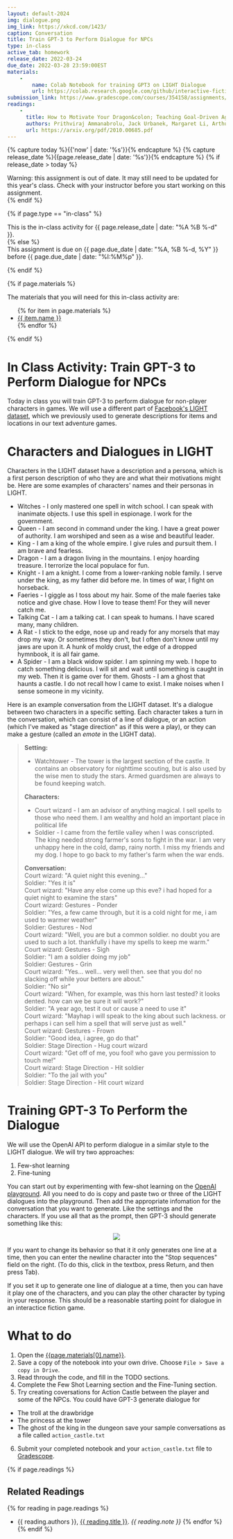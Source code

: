 ```yaml
---
layout: default-2024
img: dialogue.png
img_link: https://xkcd.com/1423/
caption: Conversation 
title: Train GPT-3 to Perform Dialogue for NPCs
type: in-class
active_tab: homework
release_date: 2022-03-24
due_date: 2022-03-28 23:59:00EST
materials:
    - 
        name: Colab Notebook for training GPT3 on LIGHT Dialogue
        url: https://colab.research.google.com/github/interactive-fiction-class/interactive-fiction-class.github.io/blob/master/in_class_activities/dialogue/Fine-Tune_OpenAI_on_LIGHT_Dialogues.ipynb
submission_link: https://www.gradescope.com/courses/354158/assignments/1948552
readings:
    -
      title: How to Motivate Your Dragon&colon; Teaching Goal-Driven Agents to Speak and Act in Fantasy Worlds
      authors: Prithviraj Ammanabrolu, Jack Urbanek, Margaret Li, Arthur Szlam, Tim Rocktäschel, Jason Weston
      url: https://arxiv.org/pdf/2010.00685.pdf
---
```


<!-- Check whether the assignment is ready to release -->
{% capture today %}{{'now' | date: '%s'}}{% endcapture %}
{% capture release_date %}{{page.release_date | date: '%s'}}{% endcapture %}
{% if release_date > today %} 
<div class="alert alert-danger">
Warning: this assignment is out of date.  It may still need to be updated for this year's class.  Check with your instructor before you start working on this assignment.
</div>
{% endif %}
<!-- End of check whether the assignment is up to date -->



{% if page.type == "in-class" %}
<!-- In class activity -->
<div class="alert alert-info">
This is the in-class activity for {{ page.release_date | date: "%A %B %-d" }}.
</div>
{% else %}
<!-- Homework assignment -->
<div class="alert alert-info">
This assignment is due on {{ page.due_date | date: "%A, %B %-d, %Y" }} before {{ page.due_date | date: "%I:%M%p" }}. 
</div>

{% endif %}

{% if page.materials %}
<div class="alert alert-info">
The materials that you will need for this in-class activity are:
<ul>
{% for item in page.materials %}
<li><a href="{{item.url}}">{{ item.name }}</a></li>
{% endfor %}
</ul>
</div>
{% endif %}



In Class Activity: Train GPT-3 to Perform Dialogue for NPCs
=============================================================

Today in class you will train GPT-3 to perform dialogue for non-player characters in games.  We will use a different part of [Facebook's LIGHT dataset](https://parl.ai/projects/light/), which we previously used to generate descriptions for items and locations in our text adventure games.  


# Characters and Dialogues in LIGHT 


Characters in the LIGHT dataset have a description and a persona, which is a first person description of who they are and what their motivations might be. Here are some examples of characters' names and their personas in LIGHT.

* Witches - I only mastered one spell in witch school. I can speak with inanimate objects. I use this spell in espionage. I work for the government.
* Queen - I am second in command under the king. I have a great power of authority. I am worshiped and seen as a wise and beautiful leader.
* King - I am a king of the whole empire. I give rules and pursuit them. I am brave and fearless.
* Dragon - I am a dragon living in the mountains. I enjoy hoarding treasure. I terrorize the local populace for fun.
* Knight - I am a knight. I come from a lower-ranking noble family. I serve under the king, as my father did before me. In times of war, I fight on horseback.
* Faeries - I giggle as I toss about my hair.  Some of the male faeries take notice and give chase.  How I love to tease them!  For they will never catch me.
* Talking Cat - I am a talking cat. I can speak to humans. I have scared many, many children.
* A Rat - I stick to the edge, nose up and ready for any morsels that may drop my way. Or sometimes they don't, but I often don't know until my jaws are upon it. A hunk of moldy crust, the edge of a dropped hymnbook, it is all fair game.
* A Spider - I am a black widow spider.  I am spinning my web.  I hope to catch something delicious.  I will sit and wait until something is caught in my web.  Then it is game over for them.
Ghosts - I am a ghost that haunts a castle. I do not recall how I came to exist. I make noises when I sense someone in my vicinity.

<!--
, a character type (person, creature or object), a location (```in_room_id```) and an inventory (```carrying_objects```).

Here is an example of the Gravedigger character.
```python
light_environment['characters']['203']

{'base_form': ['gravedigger'],
 'carrying_objects': [890],
 'char_type': 'person',
 'character_id': 203,
 'corrected_name': 'gravedigger',
 'desc': 'You might want to talk to the gravedigger, specially if your looking for a friend, he might be odd but you will find a friend in him.',
 'ex_room_ids': [100, 349],
 'in_room_ids': [62],
 'is_plural': 0,
 'name': 'gravedigger',
 'orig_room_id': 349,
 'personas': ["I am low paid labor in this town. I do a job that many people shun because of my contact with death. I am very lonely and wish I had someone to talk to who isn't dead."],
 'wearing_objects': [],
 'wielding_objects': []}
 ```
-->


Here is an example conversation from the LIGHT dataset.  It's a dialogue between two characters in a specific setting.  Each character takes a turn in the conversation, which can consist of a line of dialogue, or an action (which I've maked as "stage direction" as if this were a play), or they can make a gesture (called an *emote* in the LIGHT data).

> **Setting:**
> * Watchtower - The tower is the largest section of the castle. It contains an observatory for nighttime scouting, but is also used by the wise men to study the stars. Armed guardsmen are always to be found keeping watch. 
>
> **Characters:**
> * Court wizard - I am an advisor of anything magical. I sell spells to those who need them. I am wealthy and hold an important place in political life
> * Soldier - I came from the fertile valley when I was conscripted. The king needed strong farmer's sons to fight in the war. I am very unhappy here in the cold, damp, rainy north. I miss my friends and my dog. I hope to go back to my father's farm when the war ends.
>  
> **Conversation:** <br />
> Court wizard: "A quiet night this evening..." <br />
> Soldier: "Yes it is" <br />
> Court wizard: "Have any else come up this eve? i had hoped for a quiet night to examine the stars" <br />
> Court wizard: Gestures - Ponder <br />
> Soldier: "Yes, a few came through, but it is a cold night for me, i am used to warmer weather" <br />
> Soldier: Gestures - Nod <br />
> Court wizard: "Well, you are but a common soldier.  no doubt you are used to such a lot.  thankfully i have my spells to keep me warm." <br />
> Court wizard: Gestures - Sigh <br />
> Soldier: "I am a soldier doing my job" <br />
> Soldier: Gestures - Grin <br />
> Court wizard: "Yes... well... very well then.  see that you do!  no slacking off while your betters are about." <br />
> Soldier: "No sir" <br />
> Court wizard: "When, for example, was this horn last tested?  it looks dented.  how can we be sure it will work?" <br />
> Soldier: "A year ago, test it out or cause a need to use it" <br />
> Court wizard: "Mayhap i will speak to the king about such lackness.  or perhaps i can sell him a spell that will serve just as well." <br />
> Court wizard: Gestures - Frown <br />
> Soldier: "Good idea, i agree, go do that" <br />
> Soldier: Stage Direction - Hug court wizard <br />
> Court wizard: "Get off of me, you fool!  who gave you permission to touch me!" <br />
> Court wizard: Stage Direction - Hit soldier <br />
> Soldier: "To the jail with you" <br />
> Soldier: Stage Direction - Hit court wizard <br />

# Training GPT-3 To Perform the Dialogue

We will use the OpenAI API to perform dialogue in a similar style to the LIGHT dialogue.  We will try two approaches:
1. Few-shot learning
2. Fine-tuning

You can start out by experimenting with few-shot learning on the [OpenAI playground](https://beta.openai.com/playground).  All you need to do is copy and paste two or three of the LIGHT dialogues into the playground.  Then add the appropriate infomation for the conversation that you want to generate.  Like the settings and the characters.  If you use all that as the prompt, then GPT-3 should generate something like this:

<center>
<img src="few-shot-dialogues.png" class="img-responsive"/>
</center>


If you want to change its behavior so that it it only generates one line at a time, then you can enter the newline character into the "Stop sequences" field on the right.  (To do this, click in the textbox, press Return, and then press Tab).

If you set it up to generate one line of dialogue at a time, then you can have it play one of the characters, and you can play the other character by typing in your response.  This should be a reasonable starting point for dialogue in an interactice fiction game.


# What to do

1. Open the [{{page.materials[0].name}}]({{page.materials[0].url}}).
2. Save a copy of the notebook into your own drive. Choose `File > Save a copy in Drive`.
3. Read through the code, and fill in the TODO sections.
4. Complete the Few Shot Learning section and the Fine-Tuning section.
5. Try creating coversations for Action Castle between the player and some of the NPCs.  You could have GPT-3 generate dialogue for
- The troll at the drawbridge
- The princess at the tower
- The ghost of the king in the dungeon
save your sample conversations as a file called `action_castle.txt`
6. Submit your completed notebook and your `action_castle.txt` file to [Gradescope]({{page.submission_link}}).



{% if page.readings %} 
## Related Readings
{% for reading in page.readings %}
* {{ reading.authors }}, <a href="{{ reading.url }}">{{ reading.title }}</a>.  <i>{{ reading.note }}</i>
{% endfor %}
{% endif %}

